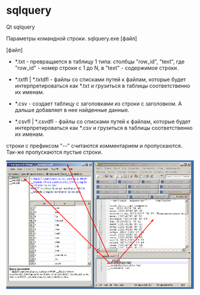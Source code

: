 # sqlquery
Qt sqlquery

Параметры командной строки.
sqlquery.exe [файл]

[файл] 
- *.txt - превращается в таблицу 1 типа: столбцы "row_id", "text", где "row_id" - номер строки с 1 до N, в "text" - содержимое строки.
- *.txtfl | *.txtdfl - файлы со списками путей к файлам, которые будет интерпретироваться как *.txt и грузиться в таблицы соответственно их именам.

- *.csv - создает таблицу с заголовками из строки с заголовком. А дальше добавляет в нее найденные данные.
- *.csvfl | *.csvdfl - файлы со списками путей к файлам, которые будет интерпретироваться как *.csv и грузиться в таблицы соответственно их именам.

строки с префиксом "--" считаются комментарием и пропускаются.
Так-же пропускаются пустые строки.

![screenshot](https://raw.githubusercontent.com/trdm/sqlquery/main/Doc/Screenshot_178.png)
